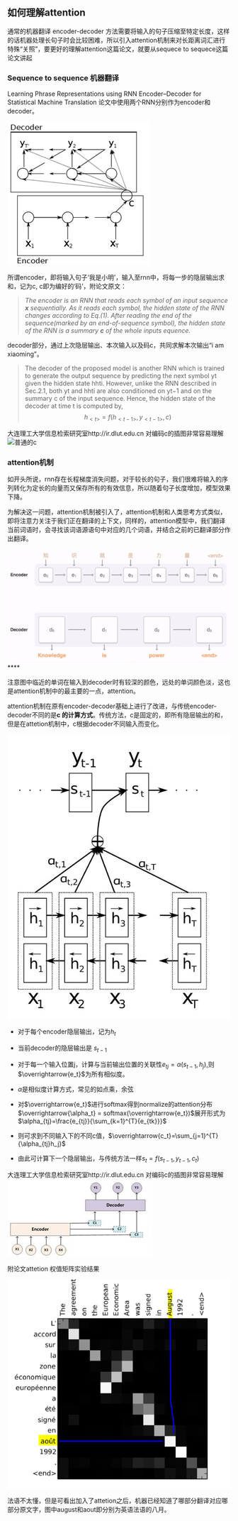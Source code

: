 ## 如何理解attention

通常的机器翻译 encoder-decoder 方法需要将输入的句子压缩至特定长度，这样的话机器处理长句子时会比较困难，所以引入attention机制来对长距离词汇进行特殊“关照”，要更好的理解attention这篇论文，就要从sequece to sequece这篇论文讲起

### **Sequence to sequence 机器翻译**

Learning Phrase Representations using RNN Encoder–Decoder  for Statistical Machine Translation 论文中使用两个RNN分别作为encoder和decoder。

![论文encoder-decoder原图](img/e-d.PNG)

所谓encoder，即将输入句子‘我是小明’，输入至rnn中，将每一步的隐层输出求和，记为c, c即为编好的‘码’，附论文原文：

> *The encoder is an RNN that reads each symbol of an input sequence **x** sequentially. As it reads each symbol, the hidden state of the RNN changes according to Eq.(1). After reading the end of the sequence(marked by an end-of-sequence symbol), the hidden state of the RNN is a summary **c** of the whole inputs equence.*  

decoder部分，通过上次隐层输出、本次输入以及码c，共同求解本次输出“i am xiaoming”。

> The decoder of the proposed model is another RNN which is trained to generate the output sequence by predicting the next symbol yt given the hidden state hhti. However, unlike the RNN described in Sec.2.1, both yt and hhti are also conditioned on yt−1 and on the summary c of the input sequence. Hence, the hidden state of the decoder at time t is computed by,
> $$
> h_{<t>}=f(h_{<t-1>},y_{<t-1>},c)
> $$
>
大连理工大学信息检索研究室http://ir.dlut.edu.cn 对编码c的插图非常容易理解
 ![普通的c](img/traditonal-c.jpg)

### attention机制

如开头所说，rnn存在长程梯度消失问题，对于较长的句子，我们很难将输入的序列转化为定长的向量而又保存所有的有效信息，所以随着句子长度增加，模型效果下降。

为解决这一问题，attention机制被引入了，attention机制和人类思考方式类似，即将注意力关注于我们正在翻译的上下文，同样的，attention模型中，我们翻译当前词语时，会寻找该词语源语句中对应的几个词语，并结合之前的已翻译部分作出翻译。

![img](img/示意图.gif)****

注意图中临近的单词在输入到decoder时有较深的颜色，远处的单词颜色淡，这也是attention机制中的最主要的一点，attention。

attention机制在原有encoder-decoder基础上进行了改进，与传统encoder-decoder不同的是**c 的计算方式**。传统方法，c是固定的，即所有隐层输出的和，但是在attetion机制中，c根据decoder不同输入而变化。

![img](img/attention结构.jpg)

- 对于每个encoder隐层输出，记为$h_t$

- 当前decoder的隐层输出是 $s_{t-1}$

- 对于每一个输入位置j，计算与当前输出位置的关联性$e_{tj} =\alpha(s_{t-1},h_j)$,则 $\overrightarrow{e_t}$为所有相似度。

- $\alpha$是相似度计算方式，常见的如点乘，余弦

- 对$\overrightarrow{e_t}$进行softmax得到normalize的attention分布$\overrightarrow{\alpha_t} = softmax(\overrightarrow{e_t})$展开形式为$\alpha_{tj}=\frac{e_{tj}}{\sum_{k=1}^{T}{e_{tk}}}$

- 则可求到不同输入下的不同c值，$\overrightarrow{c_t}=\sum_{j=1}^{T}{\alpha_{tj}h_j}$

- 由此可计算下一个隐层输出，与传统方法一样$s_t=f(s_{t-1},y_{t-1},c_t)$

大连理工大学信息检索研究室http://ir.dlut.edu.cn 对编码c的插图非常容易理解
 ![attetion里的c](img/att-c.jpg)

附论文attetion 权值矩阵实验结果

![](img/attention_weight.PNG)

法语不太懂，但是可看出加入了attetion之后，机器已经知道了哪部分翻译对应哪部分原文字，图中august和aout即分别为英语法语的八月。





